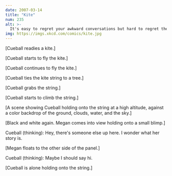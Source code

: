 ```yaml
---
date: 2007-03-14
title: "Kite"
num: 235
alt: >-
  It's easy to regret your awkward conversations but hard to regret the ones you didn't have.
img: https://imgs.xkcd.com/comics/kite.jpg
---
```

[Cueball readies a kite.]

[Cueball starts to fly the kite.]

[Cueball continues to fly the kite.]

[Cueball ties the kite string to a tree.]

[Cueball grabs the string.]

[Cueball starts to climb the string.]

[A scene showing Cueball holding onto the string at a high altitude, against a color backdrop of the ground, clouds, water, and the sky.]

[Black and white again. Megan comes into view holding onto a small blimp.]

Cueball (thinking): Hey, there's someone else up here. I wonder what her story is.

[Megan floats to the other side of the panel.]

Cueball (thinking): Maybe I should say hi.

[Cueball is alone holding onto the string.]
